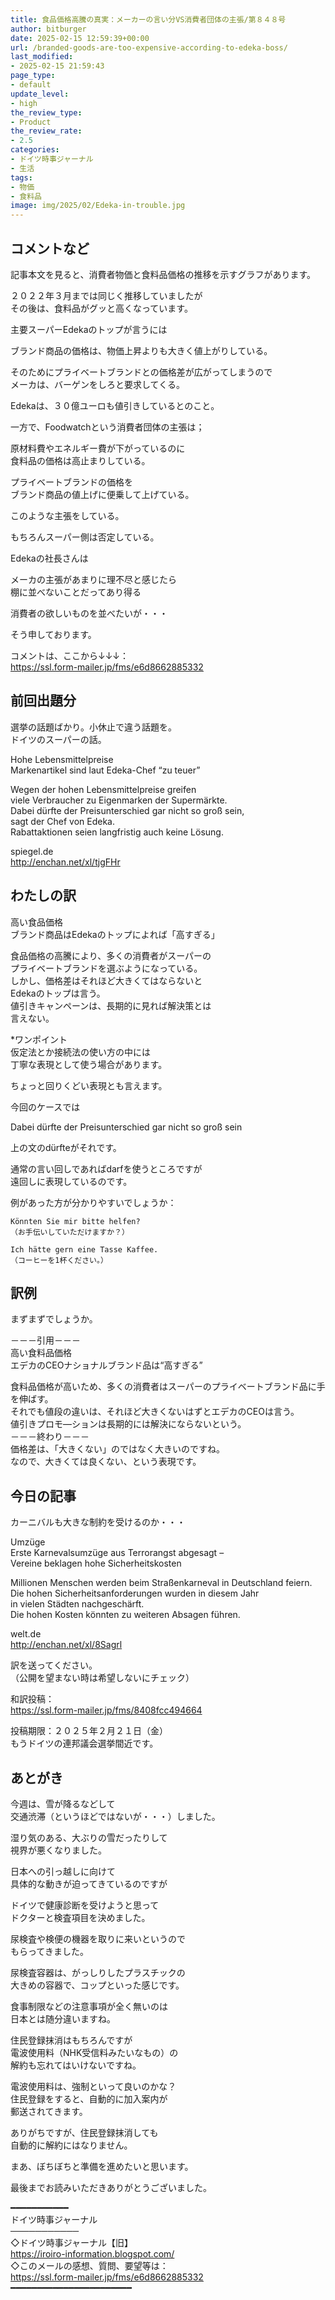 ```yaml
---
title: 食品価格高騰の真実：メーカーの言い分VS消費者団体の主張/第８４８号
author: bitburger
date: 2025-02-15 12:59:39+00:00
url: /branded-goods-are-too-expensive-according-to-edeka-boss/
last_modified:
- 2025-02-15 21:59:43
page_type:
- default
update_level:
- high
the_review_type:
- Product
the_review_rate:
- 2.5
categories:
- ドイツ時事ジャーナル
- 生活
tags:
- 物価
- 食料品
image: img/2025/02/Edeka-in-trouble.jpg
---
```

## コメントなど 

記事本文を見ると、消費者物価と食料品価格の推移を示すグラフがあります。

２０２２年３月までは同じく推移していましたが  
その後は、食料品がグッと高くなっています。

主要スーパーEdekaのトップが言うには

<span class="fz-20px"><span class="bold-red"><span class="marker-under">ブランド商品の価格は、物価上昇よりも大きく値上がりしている。</span></span></span>

そのためにプライベートブランドとの価格差が広がってしまうので  
メーカは、バーゲンをしろと要求してくる。

Edekaは、３０億ユーロも値引きしているとのこと。

一方で、Foodwatchという消費者団体の主張は；

<span class="fz-20px"><span class="bold-red"><span class="marker-under">原材料費やエネルギー費が下がっているのに<br />食料品の価格は高止まりしている。</span></span></span>

プライベートブランドの価格を  
ブランド商品の値上げに便乗して上げている。

このような主張をしている。

もちろんスーパー側は否定している。

Edekaの社長さんは

メーカの主張があまりに理不尽と感じたら  
棚に並べないことだってあり得る

消費者の欲しいものを並べたいが・・・

そう申しております。

コメントは、ここから↓↓↓：  
<https://ssl.form-mailer.jp/fms/e6d8662885332>

## 前回出題分 

選挙の話題ばかり。小休止で違う話題を。  
ドイツのスーパーの話。

Hohe Lebensmittelpreise  
Markenartikel sind laut Edeka-Chef &#8220;zu teuer&#8221;

Wegen der hohen Lebensmittelpreise greifen  
viele Verbraucher zu Eigenmarken der Supermärkte.  
Dabei dürfte der Preisunterschied gar nicht so groß sein,  
sagt der Chef von Edeka.  
Rabattaktionen seien langfristig auch keine Lösung.

spiegel.de  
<http://enchan.net/xl/tjgFHr>

## わたしの訳 

高い食品価格  
ブランド商品はEdekaのトップによれば「高すぎる」

食品価格の高騰により、多くの消費者がスーパーの  
プライベートブランドを選ぶようになっている。  
しかし、価格差はそれほど大きくてはならないと  
Edekaのトップは言う。  
値引きキャンペーンは、長期的に見れば解決策とは  
言えない。

*ワンポイント  
仮定法とか接続法の使い方の中には  
丁寧な表現として使う場合があります。

ちょっと回りくどい表現とも言えます。

今回のケースでは

Dabei dürfte der Preisunterschied gar nicht so groß sein

上の文のdürfteがそれです。

通常の言い回しであればdarfを使うところですが  
遠回しに表現しているのです。

例があった方が分かりやすいでしょうか：

<pre class="wp-block-code"><code>Könnten Sie mir bitte helfen?
（お手伝いしていただけますか？）

Ich hätte gern eine Tasse Kaffee.
（コーヒーを1杯ください。）</code></pre>

## 訳例 

まずまずでしょうか。

－－－引用－－－  
高い食料品価格  
エデカのCEOナショナルブランド品は“高すぎる”

食料品価格が高いため、多くの消費者はスーパーのプライベートブランド品に手を伸ばす。  
それでも値段の違いは、それほど大きくないはずとエデカのCEOは言う。  
値引きプロモ―ションは長期的には解決にならないという。  
－－－終わり－－－  
価格差は、「大きくない」のではなく大きいのですね。  
なので、大きくては良くない、という表現です。

## 今日の記事 

カーニバルも大きな制約を受けるのか・・・

Umzüge  
Erste Karnevalsumzüge aus Terrorangst abgesagt –  
Vereine beklagen hohe Sicherheitskosten

Millionen Menschen werden beim Straßenkarneval in Deutschland feiern.  
Die hohen Sicherheitsanforderungen wurden in diesem Jahr  
in vielen Städten nachgeschärft.  
Die hohen Kosten könnten zu weiteren Absagen führen.

welt.de  
<http://enchan.net/xl/8Sagrl>

訳を送ってください。  
（公開を望まない時は希望しないにチェック）

和訳投稿：  
<https://ssl.form-mailer.jp/fms/8408fcc494664>

投稿期限：２０２５年２月２１日（金）  
もうドイツの連邦議会選挙間近です。

## あとがき 

今週は、雪が降るなどして  
交通渋滞（というほどではないが・・・）しました。

湿り気のある、大ぶりの雪だったりして  
視界が悪くなりました。

日本への引っ越しに向けて  
具体的な動きが迫ってきているのですが

ドイツで健康診断を受けようと思って  
ドクターと検査項目を決めました。

尿検査や検便の機器を取りに来いというので  
もらってきました。

尿検査容器は、がっしりしたプラスチックの  
大きめの容器で、コップといった感じです。

食事制限などの注意事項が全く無いのは  
日本とは随分違いますね。

住民登録抹消はもちろんですが  
電波使用料（NHK受信料みたいなもの）の  
解約も忘れてはいけないですね。

電波使用料は、強制といって良いのかな？  
住民登録をすると、自動的に加入案内が  
郵送されてきます。

ありがちですが、住民登録抹消しても  
自動的に解約にはなりません。

まあ、ぼちぼちと準備を進めたいと思います。

最後までお読みいただきありがとうございました。

━━━━━━━━━━━  
ドイツ時事ジャーナル  
───────────  
◇ドイツ時事ジャーナル【旧】  
<https://iroiro-information.blogspot.com/>  
◇このメールの感想、質問、要望等は：  
<https://ssl.form-mailer.jp/fms/e6d8662885332>  
━━━━━━━━━━━━━━━━━━━━━━━